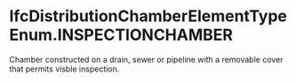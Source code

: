 IfcDistributionChamberElementTypeEnum.INSPECTIONCHAMBER
=======================================================
Chamber constructed on a drain, sewer or pipeline with a removable cover that
permits visble inspection.



